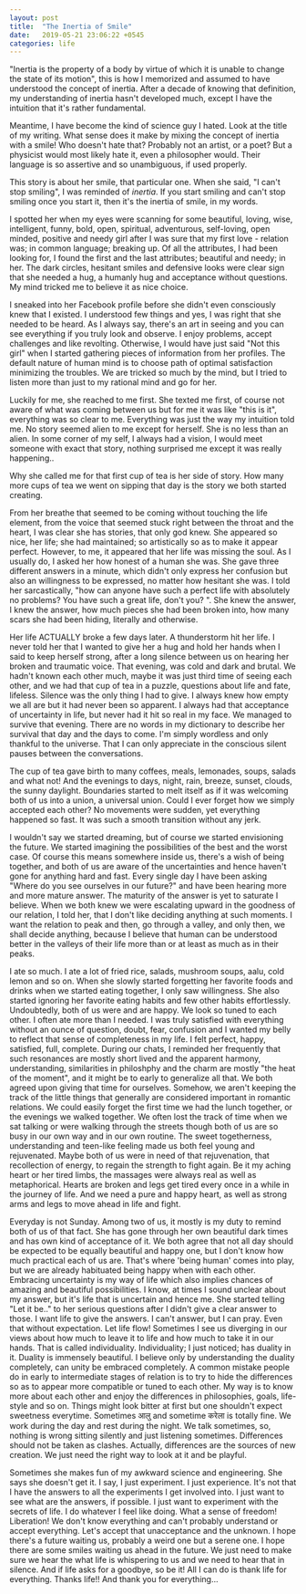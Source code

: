 ```yaml
---
layout: post
title:  "The Inertia of Smile"
date:   2019-05-21 23:06:22 +0545
categories: life
---
```


"Inertia is the property of a body by virtue of which it is unable to change the state of its motion", this is how I memorized and assumed to have understood the concept of inertia. After a decade of knowing that definition, my understanding of inertia hasn't developed much, except I have the intuition that it's rather fundamental.

Meantime, I have become the kind of science guy I hated. Look at the title of my writing. What sense does it make by mixing the concept of inertia with a smile! Who doesn't hate that? Probably not an artist, or a poet? But a physicist would most likely hate it, even a philosopher would. Their language is so assertive and so unambiguous, if used properly.

This story is about her smile, that particular one. When she said, "I can't stop smiling", I was reminded of *inertia*. If you start smiling and can't stop smiling once you start it, then it's the inertia of smile, in my words.

I spotted her when my eyes were scanning for some beautiful, loving, wise, intelligent, funny, bold, open, spiritual, adventurous, self-loving, open minded, positive and needy girl after I was sure that my first love - relation was; in common language; breaking up. Of all the attributes, I had been looking for, I found the first and the last attributes; beautiful and needy; in her. The dark circles, hesitant  smiles and defensive looks were clear sign that she needed a hug, a humanly hug and acceptance without questions. My mind tricked me to believe it as nice choice.

I sneaked into her Facebook profile before she didn't even consciously knew that I existed. I understood few things and yes, I was right that she needed to be heard. As I always say, there's an art in seeing and you can see everything if you truly look and observe. I enjoy problems, accept challenges and like revolting. Otherwise, I would have just said "Not this girl" when I started gathering pieces of information from her profiles. The default nature of human mind is to choose path of optimal satisfaction minimizing the troubles. We are tricked so much by the mind, but I tried to listen more than just to my rational mind and go for her.

Luckily for me, she reached to me first. She texted me first, of course not aware of what was coming between us but for me it was like "this is it", everything was so clear to me. Everything was just the way my intuition told me. No story seemed alien to me except for herself. She is no less than an alien. In some corner of my self, I always had a vision, I would meet someone with exact that story, nothing surprised me except it was really happening..

Why she called me for that first cup of tea is her side of story. How many more cups of tea we went on sipping that day is the story we both started creating.

From her breathe that seemed to be coming without touching the life element, from the voice that seemed stuck right between the throat and the heart, I was clear she has stories, that only god knew. She appeared so nice, her life; she had maintained; so artistically so as to make it appear perfect. However, to me, it appeared that her life was missing the soul. As I usually do, I asked her how honest of a human she was. She gave three different answers in a minute, which didn't only express her confusion but also an willingness to be expressed, no matter how hesitant she was. I told her sarcastically, "how can anyone have such a perfect life with absolutely no problems?  You have such a great life, don't you? ". She knew the answer, I knew the answer, how much pieces she had been broken into, how many scars she had been hiding, literally and otherwise.

Her life ACTUALLY broke a few days later. A thunderstorm hit her life. I never told her that I wanted to give her a hug and hold her hands when I said to keep herself strong, after a long silence between us on hearing her broken and traumatic voice. That evening, was cold and dark and brutal. We hadn't known each other much, maybe it was just third time of seeing each other, and we had that cup of tea in a puzzle, questions about life and fate,  lifeless. Silence was the only thing I had to give. I always knew how empty we all are but it had never been so apparent. I always had that acceptance of uncertainty in life, but never had it hit so real in my face. We managed to survive that evening. There are no words in my dictionary to describe her survival that day and the days to come. I'm simply wordless and only thankful to the universe. That I can only appreciate in the conscious silent pauses between the conversations. 

The cup of tea gave birth to many coffees, meals, lemonades, soups, salads and what not! And the evenings to days, night, rain, breeze, sunset, clouds, the sunny daylight. Boundaries started to melt itself as if it was welcoming both of us into a union, a universal union. Could I ever forget how we simply accepted each other? No movements were sudden, yet everything happened so fast. It was such a smooth transition without any jerk.

I wouldn't say we started dreaming, but of course we started envisioning the future. We started imagining the possibilities of the best and the worst case. Of course this means somewhere inside us, there's a wish of being together, and both of us are aware of the uncertainties and hence haven't gone for anything hard and fast. Every single day I have been asking "Where do you see ourselves in our future?" and have been hearing more and more mature answer. The maturity of the answer is yet to saturate I believe. When we both knew we were escalating upward in the goodness of our relation, I told her, that I don't like deciding anything at such moments. I want the relation to peak and then, go through a valley, and only then, we shall decide anything, because I believe that human can be understood better in the valleys of their life more than or at least as much as in their peaks.

I ate so much. I ate a lot of fried rice, salads, mushroom soups, aalu, cold lemon and so on. When she slowly started forgetting her favorite foods and drinks when we started eating together, I only saw willingness. She also started ignoring her favorite eating habits and few other habits effortlessly. Undoubtedly, both of us were and are happy. We look so tuned to each other. I often ate more than I needed. I was truly satisfied with everything without an ounce of question, doubt, fear, confusion and I wanted my belly to reflect that sense of completeness in my life. I felt perfect, happy, satisfied, full, complete. During our chats, I reminded her frequently that such resonances are mostly short lived and the apparent harmony, understanding, similarities in philoshphy and the charm are mostly "the heat of the moment", and it might be to early to generalize all that. We both agreed upon giving that time for ourselves. Somehow, we aren't keeping the track of the little things that generally are considered important in romantic relations. We could easily forget the first time we had the lunch together, or the evenings we walked together. We often lost the track of time when we sat talking or were walking through the streets though both of us are so busy in our own way and in our own routine. The sweet togetherness, understanding and teen-like feeling made us both feel young and rejuvenated. Maybe both of us were in need of that rejuvenation, that recollection of energy, to regain the strength to fight again. Be it my aching heart or her tired limbs, the massages were always real as well as metaphorical. Hearts are broken and legs get tired every once in a while in the journey of life. And we need a pure and happy heart, as well as strong arms and legs to move ahead in life and fight. 

Everyday is not Sunday. Among two of us, it mostly is my duty to remind both of us of that fact. She has gone through her own beautiful dark times and has own kind of acceptance of it. We both agree that not all day should be expected to be equally beautiful and happy one, but I don't know how much practical each of us are. That's where 'being human' comes into play, but we are already habituated being happy when with each other. Embracing uncertainty is my way of life which also implies chances of amazing and beautiful possibilities. I know, at times I sound unclear about my answer, but it's life that is uncertain and hence me. She started telling "Let it be.." to her serious questions after I didn't give a clear answer to those. I want life to give the answers. I can't answer, but I can pray. Even that without expectation. Let life flow! Sometimes I see us diverging in our views about how much to leave it to life and how much to take it in our hands. That is called individuality. Individuality; I just noticed; has duality in it. Duality is immensely beautiful. I believe only by understanding the duality completely, can unity be embraced completely. A common mistake people do in early to intermediate stages of relation is to try to hide the differences so as to appear more compatible or tuned to each other. My way is to know more about each other and enjoy the differences in philosophies, goals, life-style and so on. Things might look bitter at first but one shouldn't expect sweetness everytime. Sometimes आलु and sometime करेला is totally fine. We work during the day and rest during the night. We talk sometimes, so, nothing is wrong sitting silently and just listening sometimes. Differences should not be taken as clashes. Actually, differences are the sources of new creation. We just need the right way to look at it and be playful.

Sometimes she makes fun of my awkward science and engineering. She says she doesn't get it. I say, I just experiment. I just experience. It's not that I have the answers to all the experiments I get involved into. I just want to see what are the answers, if possible. I just want to experiment with the secrets of life. I do whatever I feel like doing. What a sense of freedom! Liberation! We don't know everything and can't probably understand or accept everything. Let's accept that unacceptance and the unknown. I hope there's a future waiting us, probably a weird one but a serene one. I hope there are some smiles waiting us ahead in the future. We just need to make sure we hear the what life is whispering to us and we need to hear that in silence. And if life asks for a goodbye, so be it! All I can do is thank life for everything. Thanks life!! And thank you for everything...
